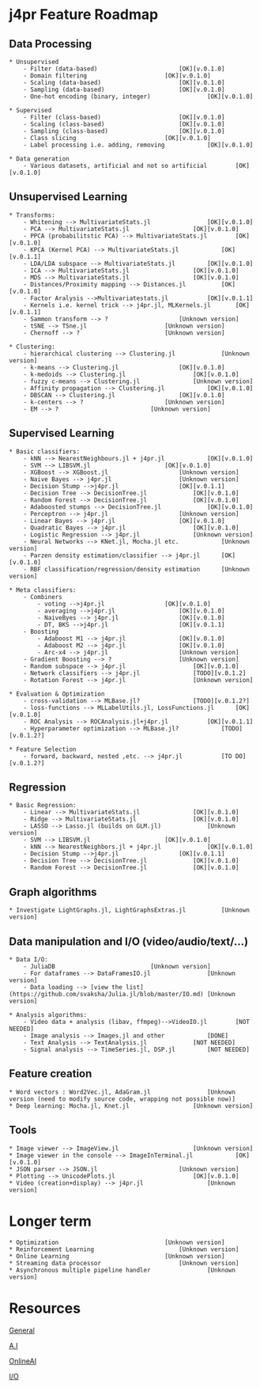 # j4pr Feature Roadmap 

## Data Processing
	* Unsupervised
		- Filter (data-based)						[OK][v.0.1.0]
		- Domain filtering 						[OK][v.0.1.0]
		- Scaling (data-based)						[OK][v.0.1.0]
		- Sampling (data-based)						[OK][v.0.1.0]
		- One-hot encoding (binary, integer)				[OK][v.0.1.0]
	
	* Supervised
		- Filter (class-based)						[OK][v.0.1.0]
		- Scaling (class-based)						[OK][v.0.1.0]
		- Sampling (class-based)					[OK][v.0.1.0]
		- Class slicing							[OK][v.0.1.0]
		- Label processing i.e. adding, removing 			[OK][v.0.1.0]
	
	* Data generation							
		- Various datasets, artificial and not so artificial		[OK][v.0.1.0]

## Unsupervised Learning
	* Transforms:	 
		- Whitening --> MultivariateStats.jl				[OK][v.0.1.0]
		- PCA --> MultivariateStats.jl					[OK][v.0.1.0] 
		- PPCA (probabilitstic PCA) --> MultivariateStats.jl		[OK][v.0.1.0]
		- KPCA (Kernel PCA) --> MultivariateStats.jl			[OK][v.0.1.1]
		- LDA/LDA subspace --> MultivariateStats.jl			[OK][v.0.1.0] 
		- ICA --> MultivariateStats.jl					[OK][v.0.1.0] 
		- MDS --> MultivariateStats.jl					[OK][v.0.1.0]
		- Distances/Proximity mapping --> Distances.jl			[OK][v.0.1.0] 
		- Factor Aralysis -->Multivariatestats.jl			[OK][v.0.1.1]
		- Kernels i.e. kernel trick --> j4pr.jl, MLKernels.jl		[OK][v.0.1.1]
		- Sammon transform --> ?					[Unknown version]
		- tSNE --> TSne.jl 						[Unknown version] 
	 	- Chernoff --> ?						[Unknown version]

	* Clustering:
		- hierarchical clustering --> Clustering.jl 			[Unknown version] 
		- k-means --> Clustering.jl					[OK][v.0.1.0] 
		- k-medoids --> Clustering.jl					[OK][v.0.1.0] 
		- fuzzy c-means --> Clustering.jl				[Unknown version]	
		- Affinity propagation --> Clustering.jl			[OK][v.0.1.0] 
		- DBSCAN --> Clustering.jl					[OK][v.0.1.0] 
		- k-centers --> ?						[Unknown version]
		- EM --> ?							[Unknown version]



## Supervised Learning
	* Basic classifiers:
		- kNN --> NearestNeighbours.jl + j4pr.jl			[OK][v.0.1.0]
		- SVM --> LIBSVM.jl						[OK][v.0.1.0] 
		- XGBoost --> XGBoost.jl					[Unknown version]
		- Naive Bayes --> j4pr.jl					[Unknown version]
		- Decision Stump -->j4pr.jl					[OK][v.0.1.1]
		- Decision Tree --> DecisionTree.jl				[OK][v.0.1.0] 
		- Random Forest --> DecisionTree.jl				[OK][v.0.1.0] 
		- Adaboosted stumps --> DecisionTree.jl				[OK][v.0.1.0] 
		- Perceptron --> j4pr.jl					[Unknown version]
		- Linear Bayes --> j4pr.jl					[OK][v.0.1.0]
		- Quadratic Bayes --> j4pr.jl					[OK][v.0.1.0]
		- Logistic Regression --> j4pr.jl				[Unknown version]
		- Neural Networks --> KNet.jl, Mocha.jl etc.			[Unknown version]
		- Parzen density estimation/classifier --> j4pr.jl		[OK][v.0.1.0]
		- RBF classification/regression/density estimation		[Unknown version]

	* Meta classifiers:
		- Combiners
			- voting -->j4pr.jl					[OK][v.0.1.0]
			- averaging -->j4pr.jl					[OK][v.0.1.0]
			- NaiveByes --> j4pr.jl					[OK][v.0.1.0]
			- DT, BKS -->j4pr.jl					[OK][v.0.1.1]
		- Boosting 
			- Adaboost M1 --> j4pr.jl				[OK][v.0.1.0]
			- Adaboost M2 --> j4pr.jl				[OK][v.0.1.0]
			- Arc-x4 --> j4pr.jl					[Unknown version]	
		- Gradient Boosting --> ?					[Unknown version]
		- Random subspace --> j4pr.jl					[OK][v.0.1.0]
		- Network classifiers --> j4pr.jl				[TODO][v.0.1.2]
		- Rotation Forest --> j4pr.jl					[Unknown version]	

	* Evaluation & Optimization 
		- cross-validation --> MLBase.jl?				[TODO][v.0.1.2?] 
		- loss-functions --> MLLabelUtils.jl, LossFunctions.jl		[OK][v.0.1.0]
		- ROC Analysis --> ROCAnalysis.jl+j4pr.jl			[OK][v.0.1.1]
		- Hyperparameter optimization --> MLBase.jl?			[TODO][v.0.1.2?]

	* Feature Selection
		- forward, backward, nested ,etc. --> j4pr.jl			[TO DO][v.0.1.2?]

## Regression
	* Basic Regression:
		- Linear --> MultivariateStats.jl				[OK][v.0.1.0]
		- Ridge --> MultivariateStats.jl				[OK][v.0.1.0]
		- LASSO --> Lasso.jl (builds on GLM.jl)				[Unknown version]
	 	- SVM --> LIBSVM.jl						[OK][v.0.1.0]
	 	- kNN --> NearestNeighbors.jl + j4pr.jl				[OK][v.0.1.0]	
		- Decision Stump -->j4pr.jl					[OK][v.0.1.1]
		- Decision Tree --> DecisionTree.jl				[OK][v.0.1.0]
		- Random Forest --> DecisionTree.jl				[OK][v.0.1.0]



## Graph algorithms
	* Investigate LightGraphs.jl, LightGraphsExtras.jl			[Unknown version]


	
## Data manipulation and I/O (video/audio/text/...)
	* Data I/O:
		- JuliaDB							[Unknown version]
		- For dataframes --> DataFramesIO.jl				[Unknown version]
		- Data loading --> [view the list](https://github.com/svaksha/Julia.jl/blob/master/IO.md) [Unknown version]
	
	* Analysis algorithms:
		- Video data + analysis (libav, ffmpeg)-->VideoIO.jl		[NOT NEEDED] 
	 	- Image analysis --> Images.jl and other			[DONE] 
	 	- Text Analysis --> TextAnalysis.jl				[NOT NEEDED] 
		- Signal analysis --> TimeSeries.jl, DSP.jl			[NOT NEEDED] 



## Feature creation
	* Word vectors : Word2Vec.jl, AdaGram.jl				[Unknown version (need to modify source code, wrapping not possible now)] 
	* Deep learning: Mocha.jl, Knet.jl					[Unknown version] 



## Tools
	* Image viewer --> ImageView.jl						[Unknown version] 
	* Image viewer in the console --> ImageInTerminal.jl			[OK][v.0.1.0] 
	* JSON parser --> JSON.jl						[Unknown version] 
	* Plotting --> UnicodePlots.jl						[OK][v.0.1.0] 
	* Video (creation+display) --> j4pr.jl 					[Unknown version]



# Longer term
	* Optimization								[Unknown version]
	* Reinforcement Learning						[Unknown version]
	* Online Learning							[Unknown version]
	* Streaming data processor						[Unknown version]
	* Asynchronous multiple pipeline handler				[Unknown version] 


# Resources
[General](http://ucidatascienceinitiative.github.io/IntroToJulia/)

[A.I](https://github.com/svaksha/Julia.jl/blob/master/AI.md)

[OnlineAI](https://github.com/tbreloff/OnlineAI.jl)

[I/O](https://github.com/svaksha/Julia.jl/blob/master/IO.md)
